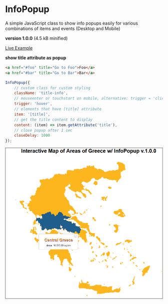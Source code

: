 # InfoPopup

A simple JavaScript class to show info popups easily for various combinations of items and events (Desktop and Mobile)

**version 1.0.0** (4.5 kB minified)


[Live Example](https://foo123.github.io/examples/infopopup/)


**show title attribute as popup**

```html
<a href="#foo" title="Go to Foo">Foo</a>
<a href="#bar" title="Go to Bar">Bar</a>
```

```javascript
InfoPopup({
    // custom class for custom styling
    className: 'title-info',
    // mouseenter or touchstart on mobile, alternative: trigger = 'click'
    trigger: 'hover',
    // elements that have [title] attribute
    item: '[title]',
    // get the title content to display
    content: (item) => item.getAttribute('title'),
    // close popup after 1 sec
    closeDelay: 1000
});
```

[![interactive map with InfoPopup](/screenshot.png)](https://foo123.github.io/examples/infopopup/)

